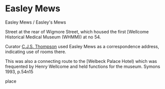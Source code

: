 # Easley Mews

Easley Mews / Easley's Mews

Street at the rear of Wigmore Street, which housed the first \[Wellcome Historical Medical Museum \(WHMM\)\) at no 54.

Curator [C.J.S. Thompson](https://github.com/wellcomecollection/transcribe-wellcome/tree/2609cc68a2c1fd291dbdf143ba793aa71ae9b8c6/researching-the-museum-and-library/places/Thompson,%20Charles%20John%20Samuel/README.md) used Easley Mews as a correspondence address, indicating use of rooms there.

This was also a connecting route to the \[Welbeck Palace Hotel\) which was frequented by Henry Wellcome and held functions for the museum. Symons 1993, p.54n15

place

